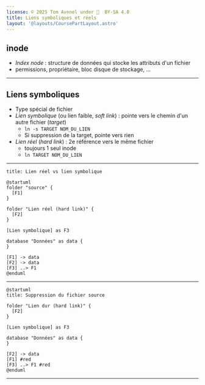 ```yaml
---
license: © 2025 Tom Avenel under 󰵫  BY-SA 4.0
title: Liens symboliques et réels
layout: '@layouts/CoursePartLayout.astro'
---
```


## inode

- _Index node_ : structure de données qui stocke les attributs d'un fichier
- permissions, propriétaire, bloc disque de stockage, ...

---

## Liens symboliques

- Type spécial de fichier
- _Lien symbolique_ (ou lien faible, _soft link_) : pointe vers le chemin d'un autre fichier (_target_)
  + `ln -s TARGET NOM_DU_LIEN`
  + Si suppression de la target, pointe vers rien
- _Lien réel_ (_hard link_) : 2e référence vers le même fichier
  + toujours 1 seul inode
  + `ln TARGET NOM_DU_LIEN`

---

```plantuml
title: Lien réel vs lien symbolique

@startuml
folder "source" {
  [F1]
}

folder "Lien réel (hard link)" {
  [F2]
}

[Lien symbolique] as F3

database "Données" as data {
}

[F1] -> data
[F2] -> data
[F3] ..> F1
@enduml
```

---

```plantuml
@startuml
title: Suppression du fichier source

folder "Lien dur (hard link)" {
  [F2]
}

[Lien symbolique] as F3

database "Données" as data {
}

[F2] -> data
[F1] #red
[F3] ..> F1 #red
@enduml
```

---

